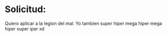 # Solicitud:

Quiero aplicar a la legion del mal.
Yo tambien super hiper mega hiper mega hiper super iper xd
